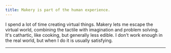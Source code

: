 ```yaml
---
title: Makery is part of the human experience.
---
```


I spend a lot of time creating virtual things. Makery lets me escape the virtual world, combining the tactile with imagination and problem solving. It's cathartic, like cooking, but generally less edible. I don't work enough in the real world, but when I do it is usually satisfying.

---- 

